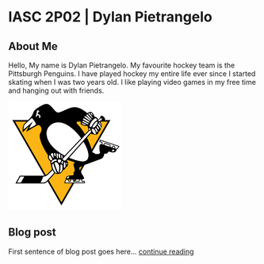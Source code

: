 # IASC 2P02 | Dylan Pietrangelo

## About Me

Hello,
My name is Dylan Pietrangelo. My favourite hockey team is the Pittsburgh Penguins. I have played hockey my entire life ever since I started skating when I was two years old. I like playing video games in my free time and hanging out with friends.

![](Images/penguinslogo.png) 

## Blog post

First sentence of blog post goes here... [continue reading](blog)
